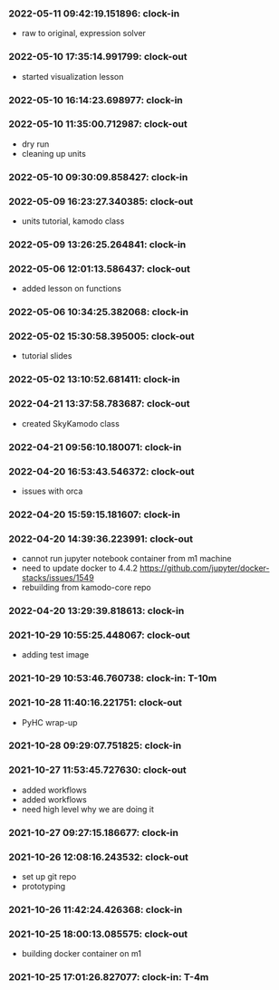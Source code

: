 
### 2022-05-11 09:42:19.151896: clock-in

* raw to original, expression solver
### 2022-05-10 17:35:14.991799: clock-out

* started visualization lesson

### 2022-05-10 16:14:23.698977: clock-in

### 2022-05-10 11:35:00.712987: clock-out

* dry run
* cleaning up units

### 2022-05-10 09:30:09.858427: clock-in

### 2022-05-09 16:23:27.340385: clock-out

* units tutorial, kamodo class

### 2022-05-09 13:26:25.264841: clock-in

### 2022-05-06 12:01:13.586437: clock-out

* added lesson on functions

### 2022-05-06 10:34:25.382068: clock-in

### 2022-05-02 15:30:58.395005: clock-out

* tutorial slides

### 2022-05-02 13:10:52.681411: clock-in

### 2022-04-21 13:37:58.783687: clock-out

* created SkyKamodo class

### 2022-04-21 09:56:10.180071: clock-in

### 2022-04-20 16:53:43.546372: clock-out

* issues with orca

### 2022-04-20 15:59:15.181607: clock-in

### 2022-04-20 14:39:36.223991: clock-out

* cannot run jupyter notebook container from m1 machine
* need to update docker to 4.4.2 https://github.com/jupyter/docker-stacks/issues/1549
* rebuilding from kamodo-core repo

### 2022-04-20 13:29:39.818613: clock-in

### 2021-10-29 10:55:25.448067: clock-out

* adding test image

### 2021-10-29 10:53:46.760738: clock-in: T-10m 

### 2021-10-28 11:40:16.221751: clock-out

* PyHC wrap-up

### 2021-10-28 09:29:07.751825: clock-in

### 2021-10-27 11:53:45.727630: clock-out

* added workflows
* added workflows
* need high level why we are doing it

### 2021-10-27 09:27:15.186677: clock-in

### 2021-10-26 12:08:16.243532: clock-out

* set up git repo
* prototyping

### 2021-10-26 11:42:24.426368: clock-in

### 2021-10-25 18:00:13.085575: clock-out

* building docker container on m1

### 2021-10-25 17:01:26.827077: clock-in: T-4m 

